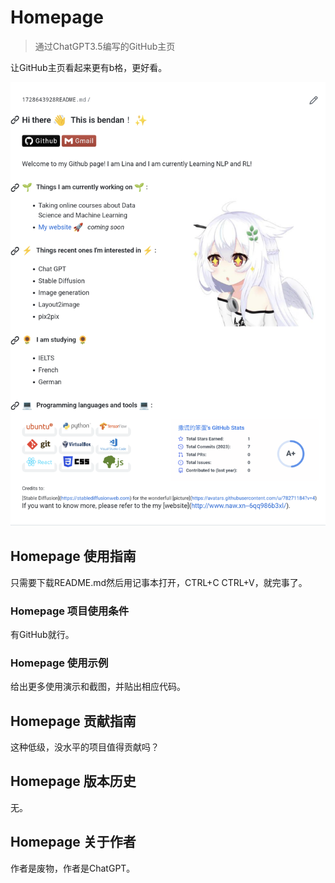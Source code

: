 # Homepage

> 通过ChatGPT3.5编写的GitHub主页

让GitHub主页看起来更有b格，更好看。

![](https://github.com/1728643928/Homepage/blob/main/image/Homepage.png)

## Homepage 使用指南

只需要下载README.md然后用记事本打开，CTRL+C CTRL+V，就完事了。

### Homepage 项目使用条件

有GitHub就行。

### Homepage 使用示例

给出更多使用演示和截图，并贴出相应代码。

## Homepage 贡献指南

这种低级，没水平的项目值得贡献吗？

## Homepage 版本历史

无。

## Homepage 关于作者

作者是废物，作者是ChatGPT。
